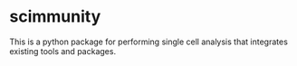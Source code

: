 # scimmunity

This is a python package for performing single cell analysis that integrates existing tools and packages. 
